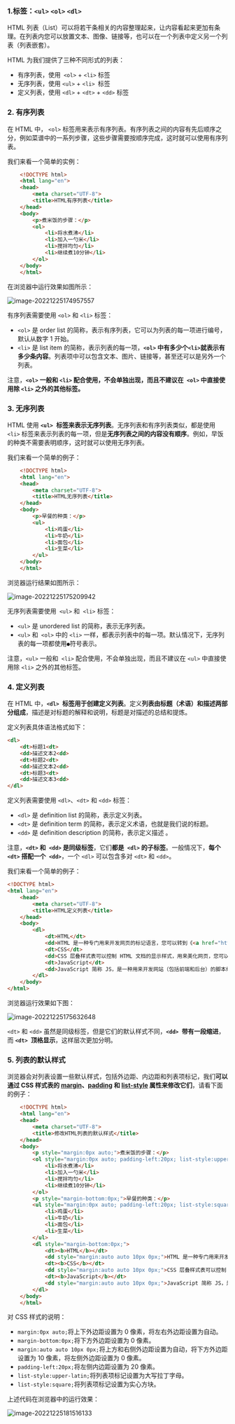 ### 1.标签：`<ul>` `<ol>` `<dl>`

HTML 列表（List）可以将若干条相关的内容整理起来，让内容看起来更加有条理。在列表内您可以放置文本、图像、链接等，也可以在一个列表中定义另一个列表（列表嵌套）。

 HTML 为我们提供了三种不同形式的列表：

- 有序列表，使用` <ol>` + `<li>` 标签
- 无序列表，使用 `<ul>` + `<li> `标签
- 定义列表，使用 `<dl>` + `<dt>` + `<dd>` 标签

### 2. 有序列表

在 HTML 中， `<ol>` 标签用来表示有序列表。有序列表之间的内容有先后顺序之分，例如菜谱中的一系列步骤，这些步骤需要按顺序完成，这时就可以使用有序列表。

我们来看一个简单的实例：

```html
    <!DOCTYPE html>
    <html lang="en">
    <head>
        <meta charset="UTF-8">
        <title>HTML有序列表</title>
    </head>
    <body>
        <p>煮米饭的步骤：</p>
        <ol>
            <li>将水煮沸</li>
            <li>加入一勺米</li>
            <li>搅拌均匀</li>
            <li>继续煮10分钟</li>
        </ol>
    </body>
    </html>
```

在浏览器中运行效果如图所示：

![image-20221225174957557](C:\Users\DELL\AppData\Roaming\Typora\typora-user-images\image-20221225174957557.png)

有序列表需要使用 `<ol>` 和 `<li>` 标签：

- `<ol>` 是 order list 的简称，表示有序列表，它可以为列表的每一项进行编号，默认从数字 1 开始。
- `<li>` 是 list item 的简称，表示列表的每一项，**`<ol>` 中有多少个` <li> `就表示有多少条内容**。列表项中可以包含文本、图片、链接等，甚至还可以是另外一个列表。


 注意，**`<ol>` 一般和 `<li>` 配合使用，不会单独出现，而且不建议在` <ol>` 中直接使用除 `<li>` 之外的其他标签。**

### 3. 无序列表

HTML 使用 **`<ul> `标签来表示无序列表**。无序列表和有序列表类似，都是使用 `<li>` 标签来表示列表的每一项，但是**无序列表之间的内容没有顺序**。例如，早饭的种类不需要表明顺序，这时就可以使用无序列表。

我们来看一个简单的例子：

```html
    <!DOCTYPE html>
    <html lang="en">
    <head>
        <meta charset="UTF-8">
        <title>HTML无序列表</title>
    </head>
    <body>
        <p>早餐的种类：</p>
        <ul>
            <li>鸡蛋</li>
            <li>牛奶</li>
            <li>面包</li>
            <li>生菜</li>
        </ul>
    </body>
    </html>
```

浏览器运行结果如图所示：

![image-20221225175209942](C:\Users\DELL\AppData\Roaming\Typora\typora-user-images\image-20221225175209942.png)

无序列表需要使用` <ul>` 和` <li>` 标签：

- `<ul>` 是 unordered list 的简称，表示无序列表。
- `<ul>` 和` <ol>` 中的 `<li>` 一样，都表示列表中的每一项。默认情况下，无序列表的每一项都使用`●`符号表示。


 注意，`<ul>` 一般和` <li>` 配合使用，不会单独出现，而且不建议在 `<ul>` 中直接使用除 `<li>` 之外的其他标签。

### 4. 定义列表

在 HTML 中，**`<dl> `标签用于创建定义列表**。定义**列表由标题（术语）和描述两部分组成**，描述是对标题的解释和说明，标题是对描述的总结和提炼。

定义列表具体语法格式如下：

```html
<dl>
    <dt>标题1<dt>
    <dd>描述文本2<dd>
    <dt>标题2<dt>
    <dd>描述文本2<dd>
    <dt>标题3<dt>
    <dd>描述文本3<dd>
</dl>
```

定义列表需要使用 `<dl>`、`<dt>` 和 `<dd>` 标签：

- `<dl>` 是 definition list 的简称，表示定义列表。
- `<dt>` 是 definition term 的简称，表示定义术语，也就是我们说的标题。
- `<dd>` 是 definition description 的简称，表示定义描述 。

注意，**`<dt>` 和` <dd>` 是同级标签**，它们**都是` <dl>` 的子标签**。一般情况下，**每个  `<dt>` 搭配一个` <dd>`**，一个 `<dl>` 可以包含多对 `<dt>` 和 `<dd>`。

我们来看一个简单的例子：

```html
<!DOCTYPE html>
<html lang="en">
    <head>
        <meta charset="UTF-8">
        <title>HTML定义列表</title>
    </head>
    <body>
        <dl>
            <dt>HTML</dt>
            <dd>HTML 是一种专门用来开发网页的标记语言，您可以转到《<a href="http://c.biancheng.net/html/" target="_blank">HTML教程</a>》了解更多。</dd>
            <dt>CSS</dt>
            <dd>CSS 层叠样式表可以控制 HTML 文档的显示样式，用来美化网页，您可以转到《<a href="http://c.biancheng.net/css3/" target="_blank">CSS教程</a>》了解更多。</dd>
            <dt>JavaScript</dt>
            <dd>JavaScript 简称 JS，是一种用来开发网站（包括前端和后台）的脚本编程语言，您可以转到《<a href="http://c.biancheng.net/js/" target="_blank">JS教程</a>》了解更多。</dd>
        </dl>
    </body>
</html>
```

浏览器运行效果如下图：

![image-20221225175632648](C:\Users\DELL\AppData\Roaming\Typora\typora-user-images\image-20221225175632648.png)

`<dt>` 和 `<dd>` 虽然是同级标签，但是它们的默认样式不同，**`<dd> `带有一段缩进**，而 **`<dt> `顶格显示**，这样层次更加分明。

### 5. 列表的默认样式

浏览器会对列表设置一些默认样式，包括外边距、内边距和列表项标记，我们**可以通过 CSS 样式表的 [margin](http://c.biancheng.net/css3/margin.html)、[padding](http://c.biancheng.net/css3/padding.html) 和 [list-style](http://c.biancheng.net/css3/list-style.html) 属性来修改它们**，请看下面的例子：

```html
    <!DOCTYPE html>
    <html lang="en">
    <head>
        <meta charset="UTF-8">
        <title>修改HTML列表的默认样式</title>
    </head>
    <body>
        <p style="margin:0px auto;">煮米饭的步骤：</p>
        <ol style="margin:0px auto; padding-left:20px; list-style:upper-latin;">
            <li>将水煮沸</li>
            <li>加入一勺米</li>
            <li>搅拌均匀</li>
            <li>继续煮10分钟</li>
        </ol>
        <p style="margin-bottom:0px;">早餐的种类：</p>
        <ul style="margin:0px auto; padding-left:20px; list-style:square;">
            <li>鸡蛋</li>
            <li>牛奶</li>
            <li>面包</li>
            <li>生菜</li>
        </ul>
        <dl style="margin-bottom:0px;">
            <dt><b>HTML</b></dt>
            <dd style="margin:auto auto 10px 0px;">HTML 是一种专门用来开发网页的标记语言。</dd>
            <dt><b>CSS</b></dt>
            <dd style="margin:auto auto 10px 0px;">CSS 层叠样式表可以控制 HTML 文档的显示样式，用来美化网页。</dd>
            <dt><b>JavaScript</b></dt>
            <dd style="margin:auto auto 10px 0px;">JavaScript 简称 JS，是一种用来开发网站（包括前端和后台）的脚本编程语言。</dd>
        </dl>
    </body>
    </html>
```

对 CSS 样式的说明：

- `margin:0px auto;`将上下外边距设置为 0 像素，将左右外边距设置为自动。
- `margin-bottom:0px;`将下方外边距设置为 0 像素。
- `margin:auto auto 10px 0px;`将上方和右侧外边距设置为自动，将下方外边距设置为 10 像素，将左侧外边距设置为 0 像素。
- `padding-left:20px;`将左侧内边距设置为 20 像素。
- `list-style:upper-latin;`将列表项标记设置为大写拉丁字母。
- `list-style:square;`将列表项标记设置为实心方块。

上述代码在浏览器中的运行效果：

![image-20221225181516133](C:\Users\DELL\AppData\Roaming\Typora\typora-user-images\image-20221225181516133.png)